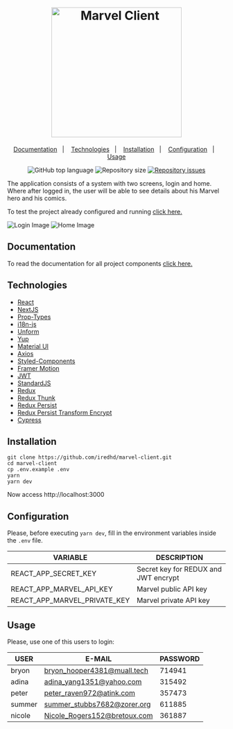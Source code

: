 <h1 align="center">
  <a href="http://marvel-client.iredhd.dev">
    <img alt="Marvel Client" src="https://res.cloudinary.com/iredhd/image/upload/v1594049613/marvel-client/logo.png" width=300 />
  </a>
</h1>

<p align="center">
  <a href="#documentation">Documentation</a>&nbsp;&nbsp;&nbsp;|&nbsp;&nbsp;&nbsp;
  <a href="#technologies">Technologies</a>&nbsp;&nbsp;&nbsp;|&nbsp;&nbsp;&nbsp;
  <a href="#installation">Installation</a>&nbsp;&nbsp;&nbsp;|&nbsp;&nbsp;&nbsp;
  <a href="#configuration">Configuration</a>&nbsp;&nbsp;&nbsp;|&nbsp;&nbsp;&nbsp;
  <a href="#usage">Usage</a>
</p>

<p align="center">
  <img alt="GitHub top language" src="https://img.shields.io/github/languages/top/iredhd/marvel-client.svg">

  <img alt="Repository size" src="https://img.shields.io/github/repo-size/iredhd/marvel-client.svg">

  <a href="https://github.com/iredhd/marvel-client/issues">
    <img alt="Repository issues" src="https://img.shields.io/github/issues/iredhd/marvel-client.svg">
  </a>
</p>

The application consists of a system with two screens, login and home. Where after logged in, the user will be able to see details about his Marvel hero and his comics.

To test the project already configured and running [click here.](http://marvel-client.iredhd.dev)

<img alt="Login Image" src="https://res.cloudinary.com/iredhd/image/upload/v1593406252/marvel-client/login.png"/>

<img alt="Home Image" src="https://res.cloudinary.com/iredhd/image/upload/v1593406191/marvel-client/home.png"/>

## Documentation
To read the documentation for all project components [click here.](http://marvel-client.iredhd.dev/docs/index.html)

## Technologies
- [React](https://github.com/facebook/react)
- [NextJS](https://github.com/vercel/next.js)
- [Prop-Types](https://github.com/facebook/prop-types)
- [i18n-js](https://github.com/fnando/i18n-js)
- [Unform](https://github.com/Rocketseat/unform)
- [Yup](https://github.com/jquense/yup)
- [Material UI](https://github.com/mui-org/material-ui)
- [Axios](https://github.com/axios/axios)
- [Styled-Components](https://github.com/styled-components/styled-components)
- [Framer Motion](https://github.com/framer/motion)
- [JWT](https://github.com/auth0/node-jsonwebtoken)
- [StandardJS](https://github.com/standard/standard)
- [Redux](https://github.com/reduxjs/redux)
- [Redux Thunk](https://github.com/reduxjs/redux-thunk)
- [Redux Persist](https://github.com/rt2zz/redux-persist)
- [Redux Persist Transform Encrypt](https://github.com/maxdeviant/redux-persist-transform-encrypt)
- [Cypress](https://github.com/cypress-io/cypress)

## Installation
```
git clone https://github.com/iredhd/marvel-client.git
cd marvel-client
cp .env.example .env
yarn
yarn dev
```
Now access http://localhost:3000

## Configuration
Please, before executing `yarn dev`, fill in the environment variables inside the `.env` file.

| VARIABLE  |  DESCRIPTION  |
| ------------------- | ------------------- |
| REACT_APP_SECRET_KEY |  Secret key for REDUX and JWT encrypt |
| REACT_APP_MARVEL_API_KEY |  Marvel public API key |
| REACT_APP_MARVEL_PRIVATE_KEY |  Marvel private API key |

## Usage
Please, use one of this users to login:

|  USER  |               E-MAIL             | PASSWORD |
| ------ | -------------------------------- | -------- |
|  bryon |   bryon_hooper4381@muall.tech    |  714941  |
|  adina |    adina_yang1351@yahoo.com      |  315492  |
|  peter |    peter_raven972@atink.com      |  357473  |
| summer |  summer_stubbs7682@zorer.org     |  611885  |
| nicole |  Nicole_Rogers152@bretoux.com    |  361887  |
